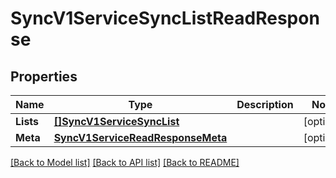 # SyncV1ServiceSyncListReadResponse

## Properties

Name | Type | Description | Notes
------------ | ------------- | ------------- | -------------
**Lists** | [**[]SyncV1ServiceSyncList**](sync.v1.service.sync_list.md) |  | [optional] 
**Meta** | [**SyncV1ServiceReadResponseMeta**](sync_v1_serviceReadResponse_meta.md) |  | [optional] 

[[Back to Model list]](../README.md#documentation-for-models) [[Back to API list]](../README.md#documentation-for-api-endpoints) [[Back to README]](../README.md)


